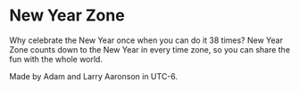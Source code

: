 # New Year Zone

Why celebrate the New Year once when you can do it 38 times? New Year Zone counts down to the New Year in every time zone, so you can share the fun with the whole world.

Made by Adam and Larry Aaronson in UTC-6.